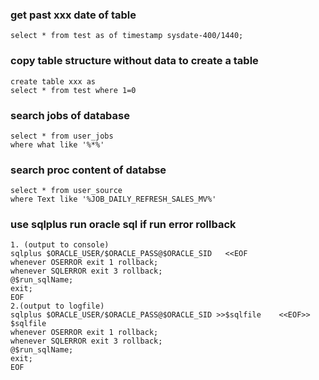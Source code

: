 ### get past xxx date of table 
```
select * from test as of timestamp sysdate-400/1440; 
```

### copy table structure without data to create a table
```
create table xxx as
select * from test where 1=0
```

### search  jobs of database 
```
select * from user_jobs
where what like '%*%'
```

### search proc content of databse 
```  
select * from user_source
where Text like '%JOB_DAILY_REFRESH_SALES_MV%'

```
### use sqlplus run oracle sql  if run error rollback
```
1. (output to console)
sqlplus $ORACLE_USER/$ORACLE_PASS@$ORACLE_SID 	<<EOF
whenever OSERROR exit 1 rollback;
whenever SQLERROR exit 3 rollback;
@$run_sqlName;
exit;
EOF
2.(output to logfile)
sqlplus $ORACLE_USER/$ORACLE_PASS@$ORACLE_SID >>$sqlfile	<<EOF>> $sqlfile
whenever OSERROR exit 1 rollback;
whenever SQLERROR exit 3 rollback;
@$run_sqlName;
exit;
EOF
```


